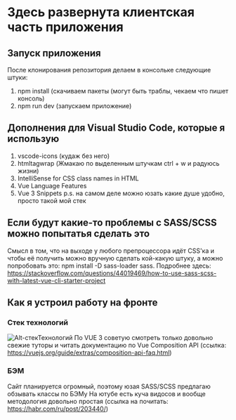 # Здесь развернута клиентская часть приложения

## Запуск приложения

После клонирования репозитория делаем в консольке следующие штуки:

1. npm install (скачиваем пакеты (могут быть траблы, чекаем что пишет консоль)
2. npm run dev (запускаем приложение)

## Дополнения для Visual Studio Code, которые я использую

1. vscode-icons (кудаж без него)
2. htmltagwrap (Жмакаю по выделенным штучкам ctrl + w и радуюсь жизни)
3. IntelliSense for CSS class names in HTML
4. Vue Language Features
5. Vue 3 Snippets
   p.s. на самом деле можно юзать какие душе удобно, просто такой мой стек

## Если будут какие-то проблемы с SASS/SCSS можно попытатья сделать это

Смысл в том, что на выходе у любого препроцессора идёт CSS'ка
и чтобы её получить можно вручную сделать кой-какую штуку,
а можно попробовать это: npm install -D sass-loader sass.
Подробнее здесь:
https://stackoverflow.com/questions/44019469/how-to-use-sass-scss-with-latest-vue-cli-starter-project

## Как я устроил работу на фронте

### Стек технологий

![Alt-стекТехнологий](https://psv4.userapi.com/c235031/u253826851/docs/d43/c283af0dd2c2/1.jpg?extra=NJ4c6Jn3tnGuCV7D_LemtEYq6zcWQvLYue3Byt2zvnHg71dQeRv4LfGm1kOYIYV1lXwMs1xHMa12NmIg7fZ-MiJ-5oLEwKuwyX2jsITQ-J9l5Rxbvcl1se_0PxUnikAslqpmq5LoZC_2XdV_VSDI6FNE)
По VUE 3 советую смотреть только довольно свежие туторы и читать документацию по Vue Composition API (ссылка: https://vuejs.org/guide/extras/composition-api-faq.html)

### БЭМ

Сайт планируется огромный, поэтому юзая SASS/SCSS предлагаю обзывать классы по БЭМу
На ютубе есть куча видосов и вообще методология довольно простая
(ссылка на почитать: https://habr.com/ru/post/203440/)
